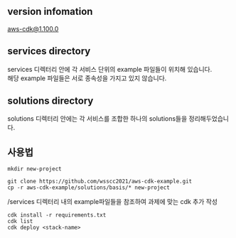 
## version infomation
aws-cdk@1.100.0

## services directory
services 디렉터리 안에 각 서비스 단위의 example 파일들이 위치해 있습니다.  
해당 example 파일들은 서로 종속성을 가지고 있지 않습니다.


## solutions directory
solutions 디렉터리 안에는 각 서비스를 조합한 하나의 solutions들을 정리해두었습니다.

## 사용법
```
mkdir new-project

git clone https://github.com/wsscc2021/aws-cdk-example.git
cp -r aws-cdk-example/solutions/basis/* new-project
```

/services 디렉터리 내의 example파일들을 참조하여 과제에 맞는 cdk 추가 작성
```
cdk install -r requirements.txt
cdk list
cdk deploy <stack-name>
```